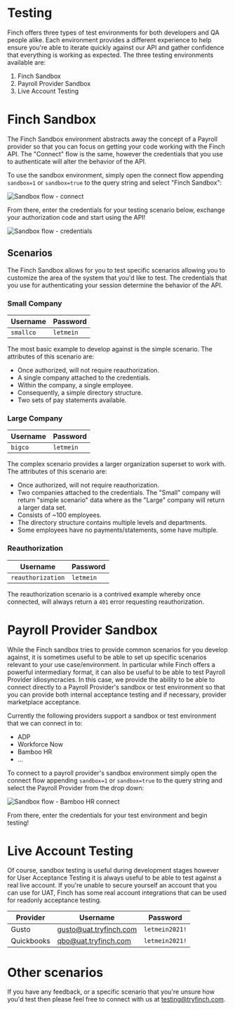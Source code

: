 # Testing

Finch offers three types of test environments for both developers and QA people alike. Each environment provides 
a different experience to help ensure you're able to iterate quickly against our API and gather confidence that
everything is working as expected. The three testing environments available are:

1. Finch Sandbox
2. Payroll Provider Sandbox
3. Live Account Testing

# Finch Sandbox

The Finch Sandbox environment abstracts away the concept of a Payroll provider so that you can focus on getting your
code working with the Finch API. The "Connect" flow is the same, however the credentials that you use to authenticate
will alter the behavior of the API.

To use the sandbox environment, simply open the connect flow appending `sandbox=1` or `sandbox=true` to the query string and select "Finch Sandbox":

![Sandbox flow - connect](../../assets/sandboxConnect.png "Sandbox flow - connect")

From there, enter the credentials for your testing scenario below, exchange your authorization code and start using the API!

![Sandbox flow - credentials](../../assets/sandboxCredentials.png "Sandbox flow - credentials")

## Scenarios

The Finch Sandbox allows for you to test specific scenarios allowing you to customize the area of the system that you'd like to test. The credentials that you use for authenticating your session determine the behavior of the API.

### Small Company

Username             | Password
---------------------|-------------
 `smallco`           | `letmein` 

The most basic example to develop against is the simple scenario. The attributes of this scenario are:

* Once authorized, will not require reauthorization.
* A single company attached to the credentials.
* Within the company, a single employee.
* Consequently, a simple directory structure.
* Two sets of pay statements available.

### Large Company

Username              | Password
----------------------|-------------
 `bigco`              | `letmein` 

The complex scenario provides a larger organization superset to work with. The attributes of this scenario are:

* Once authorized, will not require reauthorization.
* Two companies attached to the credentials. The "Small" company will return "simple scenario" data where as the "Large" company will return a larger data set.
* Consists of ~100 employees.
* The directory structure contains multiple levels and departments.
* Some employees have no payments/statements, some have multiple.

### Reauthorization

Username              | Password
----------------------|-------------
 `reauthorization`    | `letmein` 

The reauthorization scenario is a contrived example whereby once connected, will always return a `401` error requesting reauthorization.

# Payroll Provider Sandbox

While the Finch sandbox tries to provide common scenarios for you develop against, it is sometimes useful to be able to set up specific scenarios relevant to your use case/environment. In particular while Finch offers a powerful intermediary format, it can also be useful to be able to test Payroll Provider idiosyncracies. In this case, we provide the ability to be able to 
connect directly to a Payroll Provider's sandbox or test environment so that you can provide both internal acceptance testing and if necessary, provider marketplace acceptance.

Currently the following providers support a sandbox or test environment that we can connect in to:

* ADP
* Workforce Now
* Bamboo HR
* ...

To connect to a payroll provider's sandbox environment simply open the connect flow appending `sandbox=1` or `sandbox=true` to the query string and select the Payroll Provider from the drop down:

![Sandbox flow - Bamboo HR connect](../../assets/sandboxBambooHRConnect.png "Sandbox flow - Bamboo HR connect")

From there, enter the credentials for your test environment and begin testing!

# Live Account Testing

Of course, sandbox testing is useful during development stages however for User Acceptance Testing it is always useful to be able to test against a real live account. If you're unable to 
secure yourself an account that you can use for UAT, Finch has some real account integrations that can be used for readonly acceptance testing.

Provider       |  Username              | Password
---------------|------------------------|----------------
 Gusto         | gusto@uat.tryfinch.com | `letmein2021!`
 Quickbooks    | qbo@uat.tryfinch.com   | `letmein2021!`

# Other scenarios

If you have any feedback, or a specific scenario that you're unsure how you'd test then please feel free to connect with us at testing@tryfinch.com.

